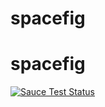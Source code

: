 spacefig
========
spacefig
========
[![Sauce Test Status](https://saucelabs.com/browser-matrix/dylanatsauce.svg?auth=900bca15e7a5af29e792719ccd95f129)](https://saucelabs.com/u/dylanatsauce)

